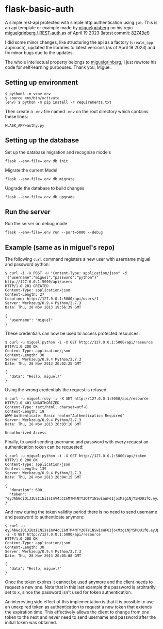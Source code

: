 # flask-basic-auth
A simple rest-api protected with simple http authentication using `jwt`.
This is an api template or example made by [miguelgrinberg](https://github.com/miguelgrinberg) on his repo [ miguelgrinberg /
REST-auth ](https://github.com/miguelgrinberg/REST-auth) as of April 19 2023 (latest commit: [82749ef](https://github.com/miguelgrinberg/REST-auth/commit/82749efcacb81be979ae1e185e385e284ccb97f7))

I did some minor changes, like structuring the api as a factory (`create_app` approach), updated the libraries to latest versions (as of April 19 2023) and fix minor bugs due to the updates.

The whole intellectual property belongs to  [miguelgrinberg](https://github.com/miguelgrinberg), I just rewrote his code
for self-learning purpouses. Thank you, Miguel.

## Setting up environment
```
$ python3 -m venv env
$ source env/bin/activate
(env) $ python -m pip install -r requirements.txt
```

Then create a `.env` file named `.env` on the root directory which contains these lines:
```
FLASK_APP=authy.py

```


## Setting up the database
Set up the database migration and recognize models
```
flask --env-file=.env db init
```

Migrate the current Model
```
flask --env-file=.env db migrate
```

Upgrade the database to build changes
```
flask --env-file=.env db upgrade 
```

## Run the server
Run the server on debug mode
```
flask --env-file=.env run --port=5000 --debug
```


## Example (same as in miguel's repo)
The following `curl` command registers a new user with username miguel and password python:
```
$ curl -i -X POST -H "Content-Type: application/json" -d '{"username":"miguel","password":"python"}' http://127.0.0.1:5000/api/users
HTTP/1.0 201 CREATED
Content-Type: application/json
Content-Length: 27
Location: http://127.0.0.1:5000/api/users/1
Server: Werkzeug/0.9.4 Python/2.7.3
Date: Thu, 28 Nov 2013 19:56:39 GMT

{
  "username": "miguel"
} 
```

These credentials can now be used to access protected resources:
```
$ curl -u miguel:python -i -X GET http://127.0.0.1:5000/api/resource
HTTP/1.0 200 OK
Content-Type: application/json
Content-Length: 30
Server: Werkzeug/0.9.4 Python/2.7.3
Date: Thu, 28 Nov 2013 20:02:25 GMT

{
  "data": "Hello, miguel!"
}
```

Using the wrong credentials the request is refused:
```
$ curl -u miguel:ruby -i -X GET http://127.0.0.1:5000/api/resource
HTTP/1.0 401 UNAUTHORIZED
Content-Type: text/html; charset=utf-8
Content-Length: 19
WWW-Authenticate: Basic realm="Authentication Required"
Server: Werkzeug/0.9.4 Python/2.7.3
Date: Thu, 28 Nov 2013 20:03:18 GMT

Unauthorized Access
```

Finally, to avoid sending username and password with every request an authentication token can be requested:
```
$ curl -u miguel:python -i -X GET http://127.0.0.1:5000/api/token
HTTP/1.0 200 OK
Content-Type: application/json
Content-Length: 139
Server: Werkzeug/0.9.4 Python/2.7.3
Date: Thu, 28 Nov 2013 20:04:15 GMT

{
  "duration": 600,
  "token": "eyJhbGciOiJIUzI1NiIsImV4cCI6MTM4NTY2OTY1NSwiaWF0IjoxMzg1NjY5MDU1fQ.eyJpZCI6MX0.XbOEFJkhjHJ5uRINh2JA1BPzXjSohKYDRT472wGOvjc"
}
```

And now during the token validity period there is no need to send username and password to authenticate anymore:
```
$ curl -u eyJhbGciOiJIUzI1NiIsImV4cCI6MTM4NTY2OTY1NSwiaWF0IjoxMzg1NjY5MDU1fQ.eyJpZCI6MX0.XbOEFJkhjHJ5uRINh2JA1BPzXjSohKYDRT472wGOvjc:x -i -X GET http://127.0.0.1:5000/api/resource
HTTP/1.0 200 OK
Content-Type: application/json
Content-Length: 30
Server: Werkzeug/0.9.4 Python/2.7.3
Date: Thu, 28 Nov 2013 20:05:08 GMT

{
  "data": "Hello, miguel!"
}
```

Once the token expires it cannot be used anymore and the client needs to request a new one. Note that in this last example the password is arbitrarily set to x, since the password isn't used for token authentication.

An interesting side effect of this implementation is that it is possible to use an unexpired token as authentication to request a new token that extends the expiration time. This effectively allows the client to change from one token to the next and never need to send username and password after the initial token was obtained.